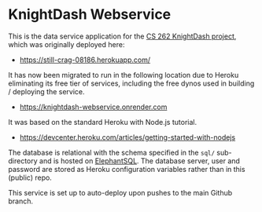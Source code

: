 # KnightDash Webservice

This is the data service application for the 
[CS 262 KnightDash project](https://github.com/calvin-cs262-fall2021-teamB/Project),
 which was originally deployed here:
          
- <https://still-crag-08186.herokuapp.com/>

It has now been migrated to run in the following location due to Heroku eliminating its free tier of services, including the free dynos used in building / deploying the service.

- https://knightdash-webservice.onrender.com

It was based on the standard Heroku with Node.js tutorial.

- <https://devcenter.heroku.com/articles/getting-started-with-nodejs>  

The database is relational with the schema specified in the `sql/` sub-directory
and is hosted on [ElephantSQL](https://www.elephantsql.com/). The database server,
user and password are stored as Heroku configuration variables rather than in this 
(public) repo.

This service is set up to auto-deploy upon pushes to the main Github branch.
